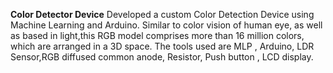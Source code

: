 <B>Color Detector Device</B>
Developed a custom Color Detection Device using Machine Learning and Arduino.
Similar to color vision of human eye, as well as based in light,this RGB model comprises more than 16 million colors, which are arranged in a 3D space.
The tools used are MLP , Arduino, LDR Sensor,RGB diffused common anode, Resistor, Push button , LCD display.
